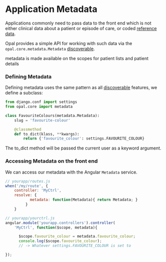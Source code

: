 # Application Metadata

Applications commonly need to pass data to the front end which is not either clinical
data about a patient or episode of care, or coded [reference data](referencedata.md).

Opal provides a simple API for working with such data via the `opal.core.metadata.Metadata`
[discoverable](discoverable.md).

metadata is made available on the scopes for patient lists and
patient details

### Defining Metadata

Defining metadata uses the same pattern as all [discoverable](discoverable.md) features, we
define a subclass:

```python
from django.conf import settings
from opal.core import metadata

class FavouriteColours(metadata.Metadata):
    slug = 'favourite-colour'

    @classmethod
    def to_dict(klass, **kwargs):
        return {'favourite_colour': settings.FAVOURITE_COLOUR}
```
The to_dict method will be passed the current user as a keyword argument.

### Accessing Metadata on the front end

We can access our metadata with the Angular `Metadata` service.

```javascript
// yourapp/routes.js
when('/my/route', {
    controller: 'MyCtrl',
   	resolve: {
           metadata: function(Metadata){ return Metadata; }
   		 }
    }

// yourapp/yourctrl.js
angular.module('yourapp.controllers').controller(
    'MyCtrl', function($scope, metadata){

      $scope.favourite_colour = metadata.favourite_colour;
      console.log($scope.favourite_colour);
      // -> Whatever settings.FAVOURITE_COLOUR is set to

});

```
